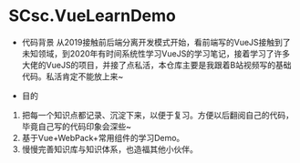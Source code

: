 # SCsc.VueLearnDemo
- 代码背景
从2019接触前后端分离开发模式开始，看前端写的VueJS接触到了未知领域，到2020年有时间系统性学习VueJS的学习笔记，接着学习了许多大佬的VueJS的项目，并接了点私活，本仓库主要是我跟着B站视频写的基础代码。私活肯定不能放上来~

- 目的
1. 把每一个知识点都记录、沉淀下来，以便于复习。方便以后翻阅自己的代码，毕竟自己写的代码印象会深些~
2. 基于Vue+WebPack+常用组件的学习Demo。
3. 慢慢完善知识库与知识体系，也造福其他小伙伴。

